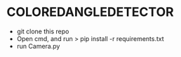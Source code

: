 # COLOREDANGLEDETECTOR

<ul>
<li>git clone this repo</li>
<li> Open cmd, and run > pip install -r requirements.txt</li>
<li>run Camera.py</li>
</ul> 

